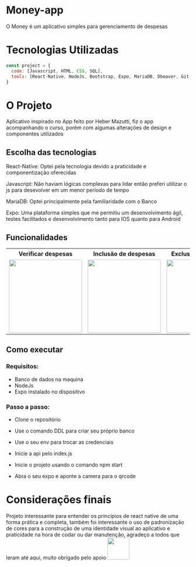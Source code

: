 # Money-app
O Money é um aplicativo simples para gerenciamento de despesas

# Tecnologias Utilizadas

```javascript
const project = {
  code: [Javascript, HTML, CSS, SQL],
  tools: [React-Native, NodeJs, Bootstrap, Expo, MariaDB, Dbeaver, Git, Github],
}
```

# O Projeto

Aplicativo inspirado no App feito por Heber Mazutti, fiz o app acompanhando o curso, porém com algumas alterações de design e componentes utilizados

## Escolha das tecnologias

React-Native: Optei pela tecnologia devido a praticidade e componentização oferecidas

Javascript: Não haviam lógicas complexas para lidar então preferi utilizar o js para desevolver em um menor período de tempo

MariaDB: Optei principalmente pela familiaridade com o Banco

Expo: Uma plataforma simples que me permitiu um desenvolvimento ágil, testes facilitados e desenvolvimento tanto para IOS quanto para Android

## Funcionalidades

<table>
  <tr>
    <th>Verificar despesas</th>
    <th>Inclusão de despesas</th>
    <th>Exclusão de despesas</th>
  </tr>
  <tr>
    <td><img src="assets/ListarGif.gif" width="200" height="auto"></td>
    <td><img src="assets/CadastrarGif.gif" width="200" height="auto"></td>
    <td><img src="assets/DeletarGif.gif" width="200" height="auto"></td>
  </tr>
</table>


## Como executar

### Requisitos: 

- Banco de dados na maquina
- NodeJs
- Expo instalado no dispositivo

### Passo a passo:

- Clone o repositório

- Use o comando DDL para criar seu próprio banco

- Use o seu env para trocar as credenciais

- Inicie a api pelo index.js

- Inicie o projeto usando o comando npm start

- Abra o seu expo e aponte a camera para o qrcode

# Considerações finais

Projeto interessante para entender os princípios de react native de uma forma prática e completa, também foi interessante o uso de padronização de cores para a construção de uma identidade visual ao aplicativo e praticidade na hora de codar ou dar manutenção, agradeço a todos que leram até aqui, muito obrigado pelo apoio <img src="https://media.giphy.com/media/LnQjpWaON8nhr21vNW/giphy.gif" width="60">
